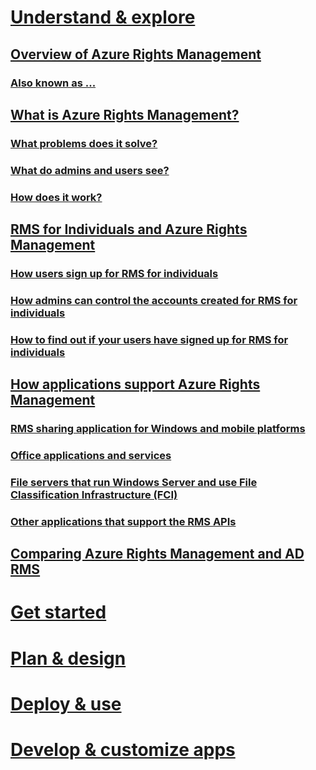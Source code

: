# [Understand & explore](../understand-explore/azure-rights-management.html)
## [Overview of Azure Rights Management](azure-rights-management.md)
### [Also known as ...](azure-rms-aka.md)
## [What is Azure Rights Management?](what-is-azure-rights-management.md)
### [What problems does it solve?](azure-rms-problems-it-solves.md)
### [What do admins and users see?](what-do-admins-users-see.md)
### [How does it work?](how-does-it-work.md)
## [RMS for Individuals and Azure Rights Management](rms-for-individuals-and-azure-rights-management.md)
### [How users sign up for RMS for individuals](rms-for-individuals-user-signup.md)
### [How admins can control the accounts created for RMS for individuals](rms-for-individuals-admins-take-control.md)
### [How to find out if your users have signed up for RMS for individuals](rms-for-individuals-find-if-users-have-signed-up.md)
## [How applications support Azure Rights Management](how-applications-support-azure-rights-management.md)
### [RMS sharing application for Windows and mobile platforms](sharing-application-for-windows-and-mobile-platforms.md)
### [Office applications and services](rights-management-sharing-application-for-office.md)
### [File servers that run Windows Server and use File Classification Infrastructure (FCI)](how-fileservers-support-azure-rights-management.md)
### [Other applications that support the RMS APIs](other-apps-support-apis.md)
## [Comparing Azure Rights Management and AD RMS](comparing-azure-rights-management-and-ad-rms.md)
# [Get started](../get-started/requirements-for-azure-rights-management.html)
# [Plan & design](../plan-design/azure-rights-management-deployment-roadmap.html)
# [Deploy & use](../deploy-use/activating-azure-rights-management.html)
# [Develop & customize apps](/rights-management/sdk/api/winrt/Microsoft.RightsManagement.html)
